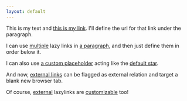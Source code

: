```yaml
---
layout: default
---
```


This is my text and [this is my link][*]. I'll define
the url for that link under the paragraph.

[*]: http://brettterpstra.com

I can use [multiple][*] lazy links in [a paragraph][*],
and then just define them in order below it.

[*]: https://gist.github.com/ttscoff/7059952
[*]: http://blog.bignerdranch.com/4044-rock-heads/

I can also use [a custom placeholder][-] acting like the [default star][-].

[-]: https://example.org/custom
[-]: https://example.org/default

And now, [external links][+] can be flagged as external relation and target a
blank new browser tab.

[+]: https://example.org/external

Of course, [external][@] lazylinks are [customizable][@] too!

[@]: https://ext.example.org/default
[@]: https://ext.example.org/custom
